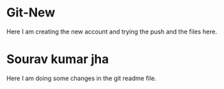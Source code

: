 # Git-New
Here I am creating the new account and trying the push and the files here.

# Sourav kumar jha
Here I am doing some changes in the git readme file.
